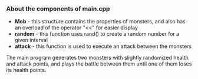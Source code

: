 ### About the components of main.cpp

* **Mob** - this structure contains the properties of monsters, and also has an overload of the operator "<<" for easier display
* **random** - this function uses rand() to create a random number for a given interval
* **attack** - this function is used to execute an attack between the monsters

The main program generates two monsters with slightly randomized health and attack points, and plays the battle between them until one of them loses its health points.

